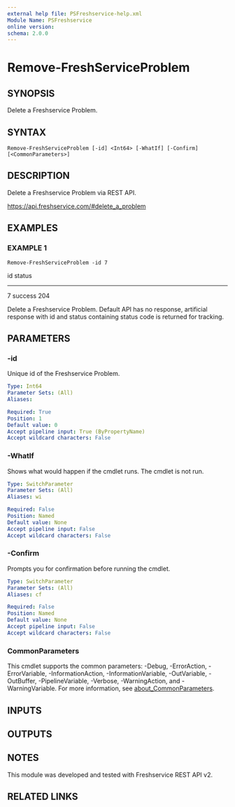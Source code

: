 ```yaml
---
external help file: PSFreshservice-help.xml
Module Name: PSFreshservice
online version:
schema: 2.0.0
---
```


# Remove-FreshServiceProblem

## SYNOPSIS
Delete a Freshservice Problem.

## SYNTAX

```
Remove-FreshServiceProblem [-id] <Int64> [-WhatIf] [-Confirm] [<CommonParameters>]
```

## DESCRIPTION
Delete a Freshservice Problem via REST API.

https://api.freshservice.com/#delete_a_problem

## EXAMPLES

### EXAMPLE 1
```
Remove-FreshServiceProblem -id 7
```

id status
-- ------
7 success 204

Delete a Freshservice Problem.
Default API has no response, artificial response with id and
status containing status code is returned for tracking.

## PARAMETERS

### -id
Unique id of the Freshservice Problem.

```yaml
Type: Int64
Parameter Sets: (All)
Aliases:

Required: True
Position: 1
Default value: 0
Accept pipeline input: True (ByPropertyName)
Accept wildcard characters: False
```

### -WhatIf
Shows what would happen if the cmdlet runs.
The cmdlet is not run.

```yaml
Type: SwitchParameter
Parameter Sets: (All)
Aliases: wi

Required: False
Position: Named
Default value: None
Accept pipeline input: False
Accept wildcard characters: False
```

### -Confirm
Prompts you for confirmation before running the cmdlet.

```yaml
Type: SwitchParameter
Parameter Sets: (All)
Aliases: cf

Required: False
Position: Named
Default value: None
Accept pipeline input: False
Accept wildcard characters: False
```

### CommonParameters
This cmdlet supports the common parameters: -Debug, -ErrorAction, -ErrorVariable, -InformationAction, -InformationVariable, -OutVariable, -OutBuffer, -PipelineVariable, -Verbose, -WarningAction, and -WarningVariable. For more information, see [about_CommonParameters](http://go.microsoft.com/fwlink/?LinkID=113216).

## INPUTS

## OUTPUTS

## NOTES
This module was developed and tested with Freshservice REST API v2.

## RELATED LINKS

